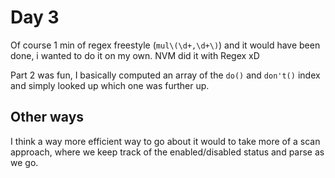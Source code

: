 # Day 3

Of course 1 min of regex freestyle (`mul\(\d+,\d+\)`) and it would have been done, i wanted to do it on my own.
NVM did it with Regex xD

Part 2 was fun, I basically computed an array of the `do()` and `don't()` index and simply looked up which one was further up.

## Other ways

I think a way more efficient way to go about it would to take more of a scan approach, where we keep track of the enabled/disabled status and parse as we go.
